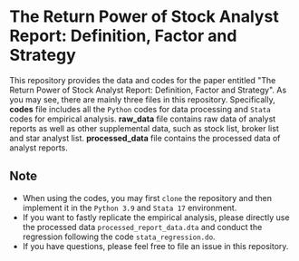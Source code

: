# The Return Power of Stock Analyst Report: Definition, Factor and Strategy

This repository provides the data and codes for the paper entitled "The Return Power of Stock Analyst Report: Definition, Factor and Strategy". As you may see, there are mainly three files in this repository. Specifically, **codes** file includes all the `Python` codes for data processing and `Stata` codes for empirical analysis. **raw_data** file contains raw data of analyst reports as well as other supplemental data, such as stock list, broker list and star analyst list. **processed_data** file contains the processed data of analyst reports.

## Note
- When using the codes, you may first `clone` the repository and then implement it in the `Python 3.9` and `Stata 17` environment. 
- If you want to fastly replicate the empirical analysis, please directly use the processed data `processed_report_data.dta` and conduct the regression following the code `stata_regression.do`. 
- If you have questions, please feel free to file an issue in this repository.


